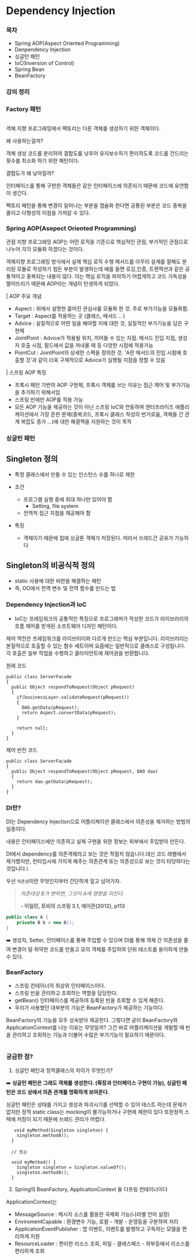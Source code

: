 # Dependency Injection

### 목차

* Spring AOP(Aspect Oriented Programming)
* Denpendency Injection
* 싱글턴 패턴
* IoC(Inversion of Control)
* Spring Bean
* BeanFactory

### 강의 정리

### Factory 패턴

<figure><img src="../.gitbook/assets/image (2) (1) (1) (1) (1).png" alt=""><figcaption></figcaption></figure>

객체 지향 프로그래밍에서 팩토리는 다른 객체를 생성하기 위한 객체이다.&#x20;

왜 사용하는걸까?&#x20;

객체 생성 코드를 분리하여 결합도를 낮추어 유지보수하기 편리하도록 코드를 건드리는 횟수를 최소화 하기 위한 패턴이다.&#x20;

결합도가 왜 낮아질까?

인터페이스를 통해 구현한 객체들은 같은 인터페이스에 의존되기 때문에 코드에 유연함이 생긴다.&#x20;

팩토리 패턴을 통해 변경이 일어나는 부분을 캡슐화 한다면 공통된 부분은 코드 중복을 줄이고 다형성의 이점을 가져갈 수 있다.



### Spring AOP(Asepect Oriented Programming)

관점 지향 프로그래밍 AOP는 어떤 로직을 기준으로 핵심적인 관점, 부가적인 관점으로 나누어 각각 모듈화 하겠다는 것이다.

객체지향 프로그래밍 방식에서 실제 핵심 로직 수행 메서드를 아무리 설계를 잘해도 분리된 모듈로 작성하기 힘든 부분이 발생하는데 예를 들면 로깅,인증, 트랜잭션과 같은 공통적이고 중복되는 내용이 많다. 이는 핵심 로직을 파악하기 어렵게하고 코드 가독성을 떨어뜨리기 때문에 AOP라는 개념이 탄생하게 되었다.



\| AOP 주요 개념

* Aspect : 위에서 설명한 흩어진 관심사를 모듈화 한 것. 주로 부가기능을 모듈화함.
* Target : Aspect를 적용하는 곳 (클래스, 메서드 .. )
* Advice : 실질적으로 어떤 일을 해야할 지에 대한 것, 실질적인 부가기능을 담은 구현체
* JointPoint : Advice가 적용될 위치, 끼어들 수 있는 지점. 메서드 진입 지점, 생성자 호출 시점, 필드에서 값을 꺼내올 때 등 다양한 시점에 적용가능
* PointCut : JointPoint의 상세한 스펙을 정의한 것. 'A란 메서드의 진입 시점에 호출할 것'과 같이 더욱 구체적으로 Advice가 실행될 지점을 정할 수 있음

&#x20;

\| 스프링 AOP 특징

* 프록시 패턴 기반의 AOP 구현체, 프록시 객체를 쓰는 이유는 접근 제어 및 부가기능을 추가하기 위해서임
* 스프링 빈에만 AOP를 적용 가능
* 모든 AOP 기능을 제공하는 것이 아닌 스프링 IoC와 연동하여 엔터프라이즈 애플리케이션에서 가장 흔한 문제(중복코드, 프록시 클래스 작성의 번거로움, 객체들 간 관계 복잡도 증가 ...)에 대한 해결책을 지원하는 것이 목적

### 싱글턴 패턴

## Singleton 정의 <a href="#singleton" id="singleton"></a>

* 특정 클래스에서 만들 수 있는 인스턴스 수를 하나로 제한
*   조건

    * 프로그램 실행 중에 최대 하나만 있어야 함
      * Setting, file system
    * 전역적 접근 지점을 제공해야 함


* 특징
  * 객체이기 때문에 힙에 싱글톤 객체가 저장된다. 따라서 쓰레드간 공유가 가능하다

## Singleton의 비공식적 정의 <a href="#singleton" id="singleton"></a>

* static 사용에 대한 비판을 해결하는 패턴
* 즉, OO에서 전역 변수 및 전역 함수를 만드는 법

### Dependency Injection과 IoC

* IoC는 프레임워크의 공통적인 특징으로 프로그래머가 작성한 코드가 라이브러리의 흐름 제어를 받게된 소프트웨어 디자인 패턴이다.&#x20;

제어 역전은 프레임워크를 라이브러리와 다르게 만드는 핵심 부분입니다. 라이브러리는 본질적으로 호출할 수 있는 함수 세트이며 요즘에는 일반적으로 클래스로 구성됩니다. 각 호출은 일부 작업을 수행하고 클라이언트에 제어권을 반환합니다.

원래 코드

```
public class ServerFacade
{
  public Object respondToRequest(Object pRequest)
  {
    if(businessLayer.validateRequest(pRequest))
    {
      DAO.getData(pRequest);
      return Aspect.convertData(pRequest);
    }

    return null;
  }
}
```

제어 반전 코드

```
public class ServerFacade
{
  public Object respondToRequest(Object pRequest, DAO dao)
  {
    return dao.getData(pRequest);
  }
}
```

### DI란?

DI는 Dependency Injection으로 어플리케이션 클래스에서 의존성을 제거하는 방법의 일종이다.

내용은 인터페이스에만 의존하고 실제 구현을 위한 정보는   외부에서 주입받아 만든다.

DI에서 dependency를 의존객체라고 보는 것은 적절치 않습니다.대신 코드 레벨에서 제거했지만, 런타임시에 가지게 해주는 의존관계 또는 의존성으로 보는 것이 타당하다는 것입니다.\


우선 `의존성`이란 무엇인지부터 간단하게 짚고 넘어가자.

> _의존대상 B가 변하면, 그것이 A에 영향을 미친다._
>
> **- 이일민, 토비의 스프링 3.1, 에이콘(2012), p113**

```java
public class A {
    private B b = new B();
}
```

➡️ 생성자, Setter, 인터페이스를 통해 주입할 수 있으며 DI를 통해 객체 간 의존성을 줄여 변경이 덜 취약한 코드를 만들고 모의 객체를 주입하여 단위 테스트를 용이하게 만들 수 있다.

### BeanFactory

* 스프링 컨테이너의 최상위 인터페이스이다.
* 스프링 빈을 관리하고 조회하는 역할을 담당한다.
* getBean() 인터페이스를 제공하여 등록된 빈을 조회할 수 있게 해준다.
* 우리가 사용했던 대부분의 기능은 BeanFactory가 제공하는 기능이다.

BeanFactory의 기능을 모두 상속받아 제공한다. 그렇다면 굳이 BeanFactory와 ApplicationContext를 나눈 이유는 무엇일까? 그건 바로 어플리케이션을 개발할 때 빈을 관리하고 조회하는 기능과 더불어 수많은 부가기능이 필요하기 때문이다.

&#x20;

<figure><img src="../.gitbook/assets/image (5).png" alt=""><figcaption></figcaption></figure>

### 궁금한 점?

1. 싱글턴 패턴과 정적클래스의 차이가 무엇인가?

➡️ **싱글턴 패턴은 그래도 객체를 생성한다. (확장과 인터페이스 구현이 가능), 싱글턴 패턴은 코드 상에서 의존 관계를 명확하게 보여준다.**

싱글턴 패턴은 상태를 가지고 생성과 파괴시기를 선택할 수 있어 테스트 하는데 문제가 없지만 정적 static class는 mocking이 불가능하거나 구현에 제한이 있다 또한정적 스택에 저장이 되기 때문에 쓰레드 관리가 어렵다.

```
   void myMethod(Singleton singleton) {
   	singleton.methodA();
  }

  // 또는

  void myMethod() {
  	Singleton singleton = Singleton.valueOf();
  	singleton.methodA();
  }
```

2. Spring의 BeanFactory, ApplicationContext 둘 다프링 컨테이너이다&#x20;

ApplicationContext는&#x20;

* MessageSource : 메시지 소스를 활용한 국제화 기능(나라별 언어 설정)
* EnviromentCapable : 환경변수 기능, 로컬 - 개발 - 운영등을 구분하여 처리
* ApplicationEventPublisher : 앱 이벤트, 이벤트를 발행하고 구독하는 모델을 편리하게 지원
* ResourceLoader : 편리한 리소스 조회, 파일 - 클래스패스 - 외부등에서 리소스를 편리하게 조회

<figure><img src="../.gitbook/assets/image (2) (1) (1) (1).png" alt=""><figcaption></figcaption></figure>

